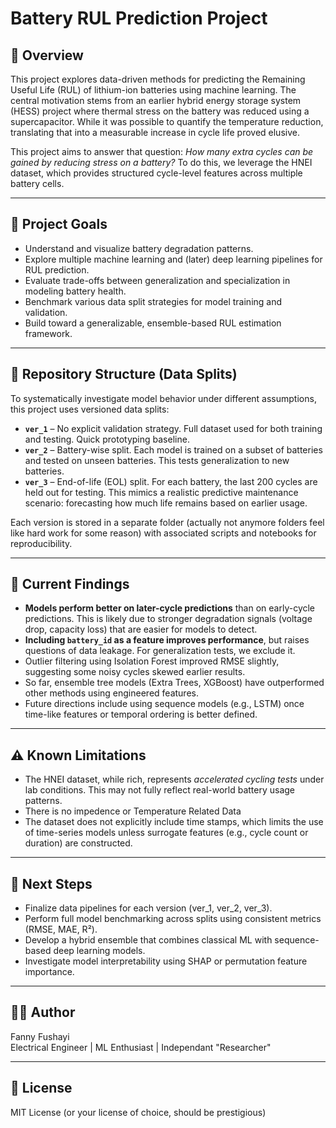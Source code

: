 # Battery RUL Prediction Project

## 🔋 Overview

This project explores data-driven methods for predicting the Remaining Useful Life (RUL) of lithium-ion batteries using machine learning. The central motivation stems from an earlier hybrid energy storage system (HESS) project where thermal stress on the battery was reduced using a supercapacitor. While it was possible to quantify the temperature reduction, translating that into a measurable increase in cycle life proved elusive.

This project aims to answer that question: *How many extra cycles can be gained by reducing stress on a battery?* To do this, we leverage the HNEI dataset, which provides structured cycle-level features across multiple battery cells.

---

## 🧠 Project Goals

- Understand and visualize battery degradation patterns.
- Explore multiple machine learning and (later) deep learning pipelines for RUL prediction.
- Evaluate trade-offs between generalization and specialization in modeling battery health.
- Benchmark various data split strategies for model training and validation.
- Build toward a generalizable, ensemble-based RUL estimation framework.

---

## 📁 Repository Structure (Data Splits)

To systematically investigate model behavior under different assumptions, this project uses versioned data splits:

- **`ver_1`** – No explicit validation strategy. Full dataset used for both training and testing. Quick prototyping baseline.
- **`ver_2`** – Battery-wise split. Each model is trained on a subset of batteries and tested on unseen batteries. This tests generalization to new batteries.
- **`ver_3`** – End-of-life (EOL) split. For each battery, the last 200 cycles are held out for testing. This mimics a realistic predictive maintenance scenario: forecasting how much life remains based on earlier usage.

Each version is stored in a separate folder (actually not anymore folders feel like hard work for some reason) with associated scripts and notebooks for reproducibility.

---

## 🧪 Current Findings

- **Models perform better on later-cycle predictions** than on early-cycle predictions. This is likely due to stronger degradation signals (voltage drop, capacity loss) that are easier for models to detect.
- **Including `battery_id` as a feature improves performance**, but raises questions of data leakage. For generalization tests, we exclude it.
- Outlier filtering using Isolation Forest improved RMSE slightly, suggesting some noisy cycles skewed earlier results.
- So far, ensemble tree models (Extra Trees, XGBoost) have outperformed other methods using engineered features.
- Future directions include using sequence models (e.g., LSTM) once time-like features or temporal ordering is better defined.

---

## ⚠️ Known Limitations

- The HNEI dataset, while rich, represents *accelerated cycling tests* under lab conditions. This may not fully reflect real-world battery usage patterns.
- There is no impedence or Temperature Related Data 
- The dataset does not explicitly include time stamps, which limits the use of time-series models unless surrogate features (e.g., cycle count or duration) are constructed.

---

## 📌 Next Steps

- Finalize data pipelines for each version (ver_1, ver_2, ver_3).
- Perform full model benchmarking across splits using consistent metrics (RMSE, MAE, R²).
- Develop a hybrid ensemble that combines classical ML with sequence-based deep learning models.
- Investigate model interpretability using SHAP or permutation feature importance.

---

## 👨‍🔬 Author

Fanny Fushayi  
Electrical Engineer | ML Enthusiast | Independant "Researcher"

---

## 📜 License

MIT License (or your license of choice, should be prestigious)
